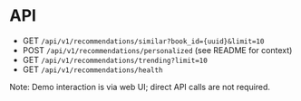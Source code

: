 # API

- GET `/api/v1/recommendations/similar?book_id={uuid}&limit=10`
- POST `/api/v1/recommendations/personalized` (see README for context)
- GET `/api/v1/recommendations/trending?limit=10`
- GET `/api/v1/recommendations/health`

Note: Demo interaction is via web UI; direct API calls are not required.
